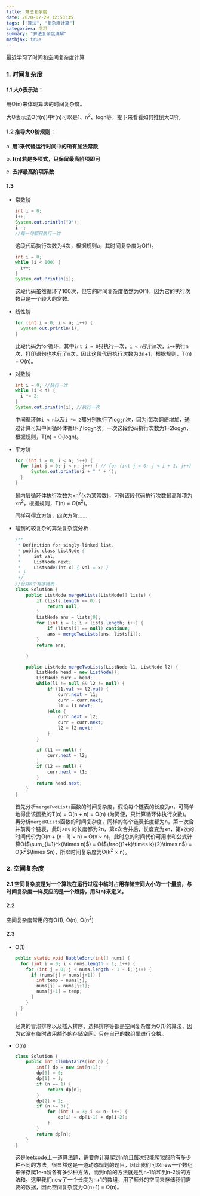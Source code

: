 ```yaml
---
title: 算法复杂度
date: 2020-07-29 12:53:35
tags: ["算法", "复杂度计算"]
categories: 学习
summary: "算法复杂度详解"
mathjax: true
---
```


最近学习了时间和空间复杂度计算

### 1. 时间复杂度

#### 1.1 大O表示法：

用O(n)来体现算法的时间复杂度。

大O表示法O(f(n))中f(n)可以是1、n<sup>2</sup>、logn等，接下来看看如何推倒大O阶。

#### 1.2 推导大O阶规则：

a. **用1来代替运行时间中的所有加法常数**

b. **f(n)若是多项式，只保留最高阶项即可**

c. **去掉最高阶项系数**

#### 1.3

* 常数阶

  ```java
  int i = 0; 
  i++;
  System.out.println("O");
  i--;
  //每一句都只执行一次
  ```

  这段代码执行次数为4次，根据规则a，其时间复杂度为O(1)。

  ```java
  int i = 0;
  while (i < 100) {
  	i++;
  }
  System.out.Println(i);
  ```

  这段代码虽然循环了100次，但它的时间复杂度依然为O(1)，因为它的执行次数只是一个较大的常数.

* 线性阶

  ```java
  for (int i = 0; i < n; i++) {
  	System.out.println(i);
  }
  ```

  此段代码为for循环，其中`int i = 0`只执行一次，`i < n`执行n次，`i++`执行n次，打印语句也执行了n次，因此这段代码执行次数为3n+1，根据规则，T(n) = O(n)。

* 对数阶

  ```java
  int i = 0; //执行一次
  while (i < n) { 
  	i *= 2;
  }
  System.out.println(i); //执行一次
  ```

  中间循环体`i < n`以及`i *= 2`都分别执行了log<sub>2</sub>n次，因为i每次翻倍增加，通过计算可知中间循环体循环了log<sub>2</sub>n次，一次这段代码执行次数为1+2log<sub>2</sub>n，根据规则，T(n) = O(logn)。

* 平方阶

  ```java
  for (int i = 0; i < n; i++) {
  	for (int j = 0; j < n; j++) { // for (int j = 0; j < i + 1; j++)
  		System.out.println(i + " " + j);
  	}
  }
  ```

  最内层循环体执行次数为xn<sup>2</sup>(x为某常数)，可得该段代码执行次数最高阶项为xn<sup>2</sup>，根据规则，T(n) = O(n<sup>2</sup>)。

  同样可得立方阶，四次方阶……

* 碰到的较复杂的算法复杂度分析

  ```java
  /**
   * Definition for singly-linked list.
   * public class ListNode {
   *     int val;
   *     ListNode next;
   *     ListNode(int x) { val = x; }
   * }
   */
  //合并K个有序链表
  class Solution {
      public ListNode mergeKLists(ListNode[] lists) {
          if (lists.length == 0) {
              return null;
          }
          ListNode ans = lists[0];
          for (int i = 1; i < lists.length; i++) {
              if (lists[i] == null) continue;
              ans = mergeTwoLists(ans, lists[i]);
          }
          return ans;
  
      }
  
      public ListNode mergeTwoLists(ListNode l1, ListNode l2) {
          ListNode head = new ListNode();
          ListNode curr = head;
          while(l1 != null && l2 != null) {
              if (l1.val <= l2.val) {
                  curr.next = l1;
                  curr = curr.next;
                  l1 = l1.next;
              }else {
                  curr.next = l2;
                  curr = curr.next;
                  l2 = l2.next;
              }
          }
  
          if (l1 == null) {
              curr.next = l2;
          }
          if (l2 == null) {
              curr.next = l1;
          }
          return head.next;
      }
  }
  ```

  首先分析`mergeTwoLists`函数的时间复杂度，假设每个链表的长度为n，可简单地得出该函数的T(o) = O(n + n) = O(n) (为简便，只计算循环体执行次数)。再分析`mergeKLists`函数的时间复杂度，同样的每个链表长度都为n，第一次合并前两个链表，此时`ans` 的长度都为2n，第x次合并后，长度变为xn，第x次的时间代价为O(n + (x - 1) $\times$ n) = O(x $\times$ n)，此时总的时间代价可用求和公式计算O($\sum_{i=1}^k(i\times n)$) = O($\frac{(1+k)\times k}{2}\times n$) = O(k<sup>2</sup>$\times $n)，所以时间复杂度为O(k<sup>2</sup> $\times$ n)。
  
  
  
  
### 2. 空间复杂度

#### 2.1 空间复杂度是对一个算法在运行过程中临时占用存储空间大小的一个量度，与时间复杂度一样反应的是一个趋势，用S(n)来定义。

#### 2.2

空间复杂度常用的有O(1), O(n), O(n<sup>2</sup>)

#### 2.3

* O(1)

  ```java
  public static void BubbleSort(int[] nums) {
    for (int i = 0; i < nums.length - 1; i++) {
      for (int j = 0; j < nums.length - 1 - i; j++) {
        if (nums[j] > nums[j+1]) {
          int temp = nums[j];
          nums[j] = nums[j+1];
          nums[j+1] = temp;
        }
      }
    }
  }
  ```

  经典的冒泡排序以及插入排序、选择排序等都是空间复杂度为O(1)的算法，因为它没有临时占用额外的存储空间，只在自己的数组里进行交换。

* O(n)

  ```java
  class Solution {
      public int climbStairs(int n) {
          int[] dp = new int[n+1];
          dp[0] = 0;
          dp[1] = 1;
          if (n == 1) {
              return dp[n];
          }
          dp[2] = 2;
          if (n >= 3){
              for (int i = 3; i <= n; i++) {
                  dp[i] = dp[i-1] + dp[i-2];
              }
          }
          return dp[n];
      }
  }
  ```

  这是leetcode上一道算法题，需要你计算爬到n阶且每次只能爬1或2阶有多少种不同的方法。很显然这是一道动态规划的题目，因此我们可以new一个数组来保存爬1～n阶各有多少种方法，而到n阶的方法就是到n-1阶和到n-2阶的方法和。这里我们new了一个长度为n+1的数组，用了额外的空间来存储我们需要的数据，因此空间复杂度为O(n+1) = O(n)。

  

  

  

